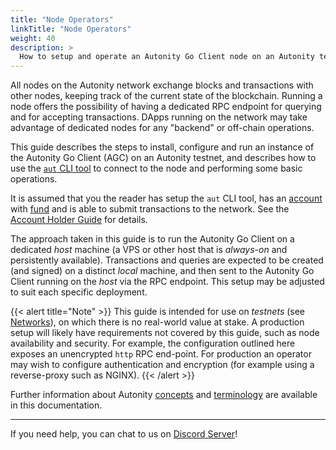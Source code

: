 ```yaml
---
title: "Node Operators"
linkTitle: "Node Operators"
weight: 40
description: >
  How to setup and operate an Autonity Go Client node on an Autonity testnet
---
```


All nodes on the Autonity network exchange blocks and transactions with other nodes, keeping track of the current state of the blockchain. Running a node offers the possibility of having a dedicated RPC endpoint for querying and for accepting transactions.  DApps running on the network may take advantage of dedicated nodes for any "backend" or off-chain operations.

This guide describes the steps to install, configure and run an instance of the Autonity Go Client (AGC) on an Autonity testnet, and describes how to use the [`aut` CLI tool](/account-holders/setup-autcli/) to connect to the node and performing some basic operations.

It is assumed that you the reader has setup the `aut` CLI tool, has an [account](/account-holders/create-acct/) with [fund](/account-holders/fund-acct/) and is able to submit transactions to the network.  See the [Account Holder Guide](/account-holders/) for details.

The approach taken in this guide is to run the Autonity Go Client on a dedicated _host_ machine (a VPS or other host that is _always-on_ and persistently available).  Transactions and queries are expected to be created (and signed) on a distinct _local_ machine, and then sent to the Autonity Go Client running on the _host_ via the RPC endpoint.  This setup may be adjusted to suit each specific deployment.

{{< alert title="Note" >}}
This guide is intended for use on _testnets_ (see [Networks](/networks/)), on which there is no real-world value at stake.  A production setup will likely have requirements not covered by this guide, such as node availability and security.  For example, the configuration outlined here exposes an unencrypted `http` RPC end-point. For production an operator may wish to configure authentication and encryption (for example using a reverse-proxy such as NGINX).
{{< /alert >}}

Further information about Autonity [concepts](/concepts/) and [terminology](/glossary/) are available in this documentation.

------------------------------------------------

If you need help, you can chat to us on [Discord Server](https://discord.gg/autonity)!
